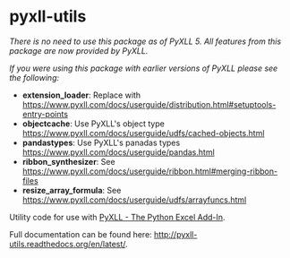 # pyxll-utils

*There is no need to use this package as of PyXLL 5.*
*All features from this package are now provided by PyXLL.*

*If you were using this package with earlier versions of PyXLL please see the following:*

- **extension_loader**: Replace with https://www.pyxll.com/docs/userguide/distribution.html#setuptools-entry-points
- **objectcache**: Use PyXLL's object type https://www.pyxll.com/docs/userguide/udfs/cached-objects.html
- **pandastypes**: Use PyXLL's panadas types https://www.pyxll.com/docs/userguide/pandas.html
- **ribbon_synthesizer**: See https://www.pyxll.com/docs/userguide/ribbon.html#merging-ribbon-files
- **resize_array_formula**: See https://www.pyxll.com/docs/userguide/udfs/arrayfuncs.html

Utility code for use with [PyXLL - The Python Excel Add-In](https://www.pyxll.com).

Full documentation can be found here: http://pyxll-utils.readthedocs.org/en/latest/.
